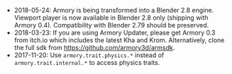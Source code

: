 * 2018-05-24: Armory is being transformed into a Blender 2.8 engine. Viewport player is now available in Blender 2.8 only (shipping with Armory 0.4). Compatibility with Blender 2.79 should be preserved.
* 2018-03-23: If you are using Armory Updater, please get Armory 0.3 from itch.io which includes the latest Kha and Krom. Alternatively, clone the full sdk from https://github.com/armory3d/armsdk.
* 2017-11-20: Use `armory.trait.physics.*` instead of `armory.trait.internal.*` to access physics traits.
